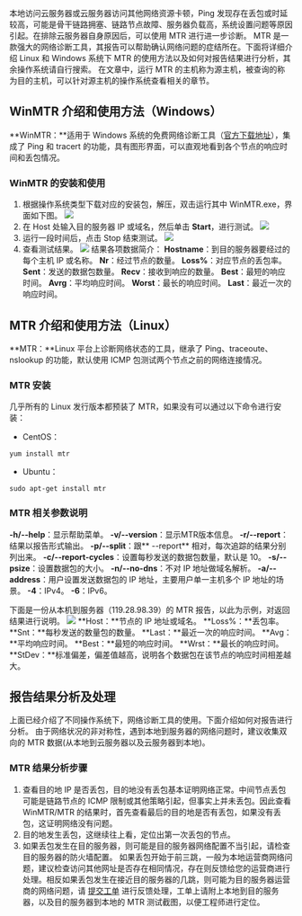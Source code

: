 本地访问云服务器或云服务器访问其他网络资源卡顿，Ping 发现存在丢包或时延较高，可能是骨干链路拥塞、链路节点故障、服务器负载高，系统设置问题等原因引起。在排除云服务器自身原因后，可以使用 MTR 进行进一步诊断。
MTR 是一款强大的网络诊断工具，其报告可以帮助确认网络问题的症结所在。下面将详细介绍 Linux 和 Windows 系统下 MTR 的使用方法以及如何对报告结果进行分析，其余操作系统请自行搜索。
在文章中，运行 MTR 的主机称为源主机，被查询的称为目的主机，可以针对源主机的操作系统查看相关的章节。
## WinMTR 介绍和使用方法（Windows）
**WinMTR：**适用于 Windows 系统的免费网络诊断工具（[官方下载地址](http://winmtr.net/download-winmtr/)），集成了 Ping 和 tracert 的功能，具有图形界面，可以直观地看到各个节点的响应时间和丢包情况。
### WinMTR 的安装和使用
1. 根据操作系统类型下载对应的安装包，解压，双击运行其中 WinMTR.exe，界面如下图。
![](http://imgcache.tce.fsphere.cn/image/mc.qcloudimg.com/static/img/775e071dd83635e3e55861fa6bdeeb13/image.png)
2. 在 Host 处输入目的服务器 IP 或域名，然后单击 **Start**，进行测试。
![](http://imgcache.tce.fsphere.cn/image/mc.qcloudimg.com/static/img/1b5f1fa3b874bd7fc714ec7a1b030297/image.png)
3. 运行一段时间后，点击 Stop 结束测试。
![](http://imgcache.tce.fsphere.cn/image/mc.qcloudimg.com/static/img/730631111b28cfc700a48442d73f60a9/image.png)
4. 查看测试结果。
![](http://imgcache.tce.fsphere.cn/image/mc.qcloudimg.com/static/img/4cec1d2808179ca4ed95369bd1568bf9/image.png)
结果各项数据简介：
**Hostname**：到目的服务器要经过的每个主机 IP 或名称。
**Nr**：经过节点的数量。
**Loss%**：对应节点的丢包率。
**Sent**：发送的数据包数量。
**Recv**：接收到响应的数量。
**Best**：最短的响应时间。
**Avrg**：平均响应时间。
**Worst**：最长的响应时间。
**Last**：最近一次的响应时间。

## MTR 介绍和使用方法（Linux）
**MTR：**Linux 平台上诊断网络状态的工具，继承了 Ping、traceoute、nslookup 的功能，默认使用 ICMP 包测试两个节点之前的网络连接情况。
###  MTR 安装
几乎所有的 Linux 发行版本都预装了 MTR，如果没有可以通过以下命令进行安装：
- CentOS：
```
yum install mtr
```
- Ubuntu：
```
sudo apt-get install mtr
```

### MTR 相关参数说明
**-h/--help**：显示帮助菜单。
**-v/--version**：显示MTR版本信息。
**-r/--report**：结果以报告形式输出。
**-p/--split**：跟** --report** 相对，每次追踪的结果分别列出来。
**-c/--report-cycles**：设置每秒发送的数据包数量，默认是 10。
**-s/--psize**：设置数据包的大小。
**-n/--no-dns**：不对 IP 地址做域名解析。
**-a/--address**：用户设置发送数据包的 IP 地址，主要用户单一主机多个 IP 地址的场景。
**-4**：IPv4。
**-6**：IPv6。

下面是一份从本机到服务器（119.28.98.39）的 MTR 报告，以此为示例，对返回结果进行说明。
![](http://imgcache.tce.fsphere.cn/image/mc.qcloudimg.com/static/img/e66a5f93c3b9e57c7c3ed1f4476fab1b/image.png)
**Host：**节点的 IP 地址或域名。
**Loss%：**丢包率。
**Snt：**每秒发送的数量包的数量。
**Last：**最近一次的响应时间。
**Avg：**平均响应时间。
**Best：**最短的响应时间。
**Wrst：**最长的响应时间。
**StDev：**标准偏差，偏差值越高，说明各个数据包在该节点的响应时间相差越大。

##  报告结果分析及处理
上面已经介绍了不同操作系统下，网络诊断工具的使用。下面介绍如何对报告进行分析。
由于网络状况的非对称性，遇到本地到服务器的网络问题时，建议收集双向的 MTR 数据(从本地到云服务器以及云服务器到本地)。
### MTR 结果分析步骤
1. 查看目的地 IP 是否丢包，目的地没有丢包基本证明网络正常。中间节点丢包可能是链路节点的 ICMP 限制或其他策略引起，但事实上并未丢包。因此查看 WinMTR/MTR 的结果时，首先查看最后的目的地是否有丢包，如果没有丢包，这证明网络没有问题。
2. 目的地发生丢包，这继续往上看，定位出第一次丢包的节点。
3. 如果丢包发生在目的服务器，则可能是目的服务器网络配置不当引起，请检查目的服务器的防火墙配置。
如果丢包开始于前三跳，一般为本地运营商网络问题，建议检查访问其他网址是否存在相同情况，存在则反馈给您的运营商进行处理。相反如果丢包发生在接近目的服务器的几跳，则可能为目的服务器运营商的网络问题，请 [提交工单](https://console.tce.fsphere.cn/workorder/category) 进行反馈处理，工单上请附上本地到目的服务器，以及目的服务器到本地的 MTR 测试截图，以便工程师进行定位。
